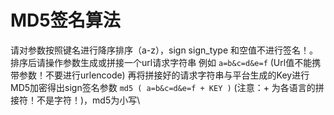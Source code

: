 # MD5签名算法

请对参数按照键名进行降序排序（a-z），sign sign\_type 和空值不进行签名！。 排序后请操作参数生成或拼接一个url请求字符串 例如 `a=b&c=d&e=f` (Url值不能携带参数！不要进行urlencode) 再将拼接好的请求字符串与平台生成的Key进行MD5加密得出sign签名参数 `md5 ( a=b&c=d&e=f + KEY )` (注意：+ 为各语言的拼接符！不是字符！)，md5为小写\
